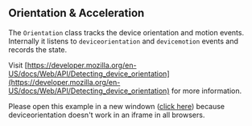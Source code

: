 ## Orientation & Acceleration

The `Orientation` class tracks the device orientation and motion events.
Internally it listens to `deviceorientation` and `devicemotion` events and records
the state.

Visit [https://developer.mozilla.org/en-US/docs/Web/API/Detecting_device_orientation](https://developer.mozilla.org/en-US/docs/Web/API/Detecting_device_orientation) for more information.

Please open this example in a new windown ([click here](/examples/input/orientation))
because deviceorientation doesn't work in an iframe in all browsers.
